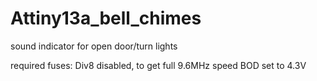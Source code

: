 # Attiny13a_bell_chimes
sound indicator for open door/turn lights

required fuses: 
Div8 disabled, to get full 9.6MHz speed
BOD set to 4.3V
